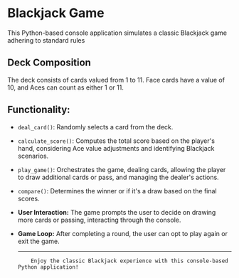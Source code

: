 

# Blackjack Game

This Python-based console application simulates a classic Blackjack game adhering to standard rules

 ## Deck Composition 
The deck consists of cards valued from 1 to 11. Face cards have a value of 10, and Aces can count as either 1 or 11.
  
## Functionality:
  - `deal_card()`: Randomly selects a card from the deck.
  - `calculate_score()`: Computes the total score based on the player's hand, considering Ace value adjustments and identifying Blackjack scenarios.
  - `play_game()`: Orchestrates the game, dealing cards, allowing the player to draw additional cards or pass, and managing the dealer's actions.
  - `compare()`: Determines the winner or if it's a draw based on the final scores.
  
- **User Interaction:** The game prompts the user to decide on drawing more cards or passing, interacting through the console.

- **Game Loop:** After completing a round, the user can opt to play again or exit the game.

  ---
          Enjoy the classic Blackjack experience with this console-based Python application!



